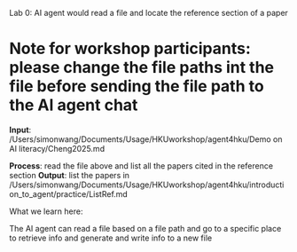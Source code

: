 Lab 0: AI agent would read a file and locate the reference section of a paper

# Note for workshop participants: please change the file paths int the file before sending the file path to the AI agent chat 

**Input**: /Users/simonwang/Documents/Usage/HKUworkshop/agent4hku/Demo on AI literacy/Cheng2025.md

**Process**: read the file above and list all the papers cited in the reference section
**Output**: list the papers in /Users/simonwang/Documents/Usage/HKUworkshop/agent4hku/introduction_to_agent/practice/ListRef.md

What we learn here:

The AI agent can read a file based on a file path and go to a specific place to retrieve info and generate and write info to a new file 
